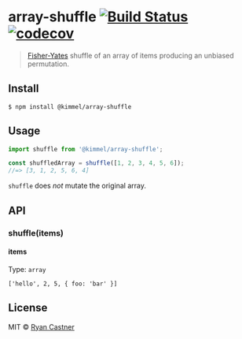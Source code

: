 # array-shuffle [![Build Status](https://travis-ci.org/audiolion/array-shuffle.svg?branch=master)](https://travis-ci.org/audiolion/array-shuffle) [![codecov](https://codecov.io/gh/audiolion/array-shuffle/badge.svg?branch=master)](https://codecov.io/gh/audiolion/array-shuffle?branch=master)

> [Fisher-Yates](https://en.wikipedia.org/wiki/Fisher%E2%80%93Yates_shuffle) shuffle of an array of items producing an unbiased permutation.

## Install

```
$ npm install @kimmel/array-shuffle
```

## Usage

```js
import shuffle from '@kimmel/array-shuffle';

const shuffledArray = shuffle([1, 2, 3, 4, 5, 6]);
//=> [3, 1, 2, 5, 6, 4]
```

`shuffle` does _not_ mutate the original array.

## API

### shuffle(items)

#### items

Type: `array`

`['hello', 2, 5, { foo: 'bar' }]`

## License

MIT © [Ryan Castner](https://kimmel.com)
